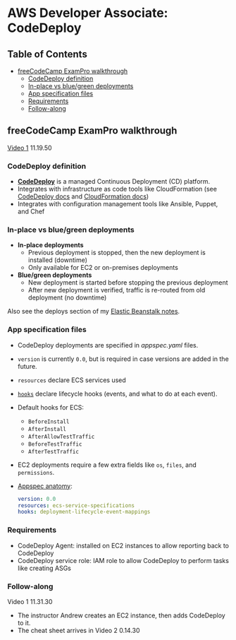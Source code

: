 # AWS Developer Associate: CodeDeploy

## Table of Contents <!-- omit in toc -->

- [freeCodeCamp ExamPro walkthrough](#freecodecamp-exampro-walkthrough)
  - [CodeDeploy definition](#codedeploy-definition)
  - [In-place vs blue/green deployments](#in-place-vs-bluegreen-deployments)
  - [App specification files](#app-specification-files)
  - [Requirements](#requirements)
  - [Follow-along](#follow-along)

## freeCodeCamp ExamPro walkthrough

[Video 1](https://youtu.be/RrKRN9zRBWs) 11.19.50

### CodeDeploy definition

- **[CodeDeploy](https://docs.aws.amazon.com/codedeploy/latest/userguide/welcome.html)** is a managed Continuous Deployment (CD) platform.
- Integrates with infrastructure as code tools like CloudFormation (see [CodeDeploy docs](https://docs.aws.amazon.com/codedeploy/latest/userguide/deployments-create-ecs-cfn.html) and [CloudFormation docs](https://docs.aws.amazon.com/AWSCloudFormation/latest/UserGuide/blue-green.html))
- Integrates with configuration management tools like Ansible, Puppet, and Chef

### In-place vs blue/green deployments

- **In-place deployments**
  - Previous deployment is stopped, then the new deployment is installed (downtime)
  - Only available for EC2 or on-premises deployments
- **Blue/green deployments**
  - New deployment is started before stopping the previous deployment
  - After new deployment is verified, traffic is re-routed from old deployment (no downtime)

Also see the deploys section of my [Elastic Beanstalk notes](eb.md).

### App specification files

- CodeDeploy deployments are specified in _appspec.yaml_ files.
- `version` is currently `0.0`, but is required in case versions are added in the future.
- `resources` declare ECS services used
- [`hooks`](https://docs.aws.amazon.com/codedeploy/latest/userguide/reference-appspec-file-structure-hooks.html) declare lifecycle hooks (events, and what to do at each event).
- Default hooks for ECS:
  - `BeforeInstall`
  - `AfterInstall`
  - `AfterAllowTestTraffic`
  - `BeforeTestTraffic`
  - `AfterTestTraffic`
- EC2 deployments require a few extra fields like `os`, `files`, and `permissions`.
- [Appspec anatomy](https://docs.aws.amazon.com/codedeploy/latest/userguide/reference-appspec-file-structure.html#ecs-appspec-structure):

  ```yaml
  version: 0.0
  resources: ecs-service-specifications
  hooks: deployment-lifecycle-event-mappings
  ```

### Requirements

- CodeDeploy Agent: installed on EC2 instances to allow reporting back to CodeDeploy
- CodeDeploy service role: IAM role to allow CodeDeploy to perform tasks like creating ASGs

### Follow-along

Video 1 11.31.30

- The instructor Andrew creates an EC2 instance, then adds CodeDeploy to it.
- The cheat sheet arrives in Video 2 0.14.30
